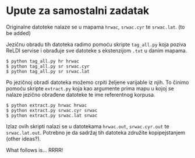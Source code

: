 # Upute za samostalni zadatak

Originalne datoteke nalaze se u mapama ```hrwac```, ```srwac.cyr``` te ```srwac.lat```. (to be added)

Jezičnu obradu tih datoteka radimo pomoću skripte ```tag_all.py``` koja poziva ReLDI servise i obrađuje sve datoteke s ekstenzijom ```.txt``` u danim mapama.

```
$ python tag_all.py hr hrwac
$ python tag_all.py sr srwac.cyr
$ python tag_all.py sr srwac.lat
```

Po jezičnoj obradi datoteka možemo crpiti željene varijable iz njih. To činimo pomoću skripte ```extract.py``` koja kao argumente prima mapu u kojoj se nalaze jezično obrađene datoteke te ime referentnog korpusa.

```
$ python extract.py hrwac hrwac
$ python extract.py srwac.cyr srwac
$ python extract.py srwac.lat srwac
```

Izlaz ovih skripti nalazi se u datotekama ```hrwac.out```, ```srwac.cyr.out``` te ```srwac.lat.out```. Potrebno je da sadržaj tih datoteka združite kopipejstanjem (other ideas?).

What follows is... RRRR!
